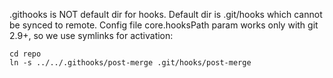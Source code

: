 .githooks is NOT default dir for hooks.
Default dir is .git/hooks which cannot be synced to remote.
Config file core.hooksPath param works only with git 2.9+, so we use symlinks for activation:
```
cd repo
ln -s ../../.githooks/post-merge .git/hooks/post-merge
```
